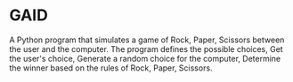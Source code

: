 # GAID
A Python program that simulates a game of Rock, Paper, Scissors between the user and the computer. The program defines the possible choices, Get the user's choice, Generate a random choice for the computer, Determine the winner based on the rules of Rock, Paper, Scissors.
